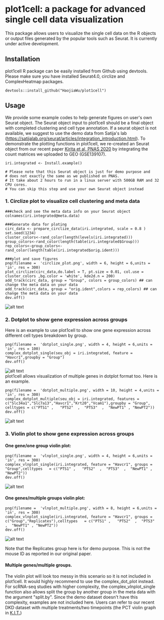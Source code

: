# plot1cell: a package for advanced single cell data visualization

This package allows users to visualize the single cell data on the R objects or output files generated by the popular tools such as Seurat. It is currently under active development. 

## Installation
plot1cell R package can be easily installed from Github using devtools. Please make sure you have installed Seurat4.0, circlize and ComplexHeatmap packages.
```
devtools::install_github("HaojiaWu/plot1cell")
```

## Usage
We provide some example codes to help generate figures on user's own Seurat object. The Seurat object input to plot1cell should be a final object with completed clustering and cell type annotation. If a seurat object is not available, we suggest to use the demo data from Satija's lab (https://satijalab.org/seurat/articles/integration_introduction.html). To demonstrate the plotting functions in plot1cell, we re-created an Seurat object from our recent paper <a href="https://www.pnas.org/doi/10.1073/pnas.2005477117">Kirita et al, PNAS 2020</a> by integrating the count matrices we uploaded to GEO (GSE139107).
```
iri.integrated <- Install.example() 

# Please note that this Seurat object is just for demo purpose and 
# does not exactly the same as we published on PNAS.
# It take about 2 hours to run in a linux server with 500GB RAM and 32 CPU cores.
# You can skip this step and use your own Seurat object instead
```

### 1. Circlize plot to visualize cell clustering and meta data
```
###check and see the meta data info on your Seurat object
colnames(iri.integrated@meta.data)  

###Generate data for ploting
circ_data <- prepare_circlize_data(iri.integrated, scale = 0.8 )
set.seed(1234)
cluster_colors<-rand_color(length(levels(iri.integrated)))
group_colors<-rand_color(length(table(iri.integrated$Group)))
rep_colors<-group_colors<-rand_color(length(table(iri.integrated$orig.ident)))

###plot and save figures
png(filename =  'circlize_plot.png', width = 6, height = 6,units = 'in', res = 300)
plot_circlize(circ_data,do.label = T, pt.size = 0.01, col.use = cluster_colors ,bg.color = 'white', kde2d.n = 200)
add_track(circ_data, group = "Group", colors = group_colors) ## can change the meta data on your data
add_track(circ_data, group = "orig.ident",colors = rep_colors) ## can change the meta data on your data
dev.off()
```
![alt text](https://github.com/HaojiaWu/Plot1cell/blob/master/circlize_plot.png) <br />

### 2. Dotplot to show gene expression across groups
Here is an example to use plot1cell to show one gene expression across different cell types breakdown by group.
```
png(filename =  'dotplot_single.png', width = 4, height = 6,units = 'in', res = 100)
complex_dotplot_single(seu_obj = iri.integrated, feature = "Havcr1",groupby = "Group")
dev.off()
```
![alt text](https://github.com/HaojiaWu/Plot1cell/blob/master/dotplot_single.png) <br />
plot1cell allows visualization of multiple genes in dotplot format too. Here is an example.
```
png(filename =  'dotplot_multiple.png', width = 10, height = 4,units = 'in', res = 300)
complex_dotplot_multiple(seu_obj = iri.integrated, features = c("Slc34a1","Slc7a13","Havcr1","Krt20","Vcam1"),groupby = "Group", celltypes = c("PTS1" ,   "PTS2"  ,  "PTS3"  ,  "NewPT1" , "NewPT2"))
dev.off()
```
![alt text](https://github.com/HaojiaWu/Plot1cell/blob/master/dotplot_multiple.png) <br />

### 3. Violin plot to show gene expression across groups
#### One gene/one group violin plot:
```
png(filename =  'vlnplot_single.png', width = 4, height = 6,units = 'in', res = 300)
complex_vlnplot_single(iri.integrated, feature = "Havcr1", groups = "Group",celltypes   = c("PTS1" ,   "PTS2"  ,  "PTS3"  ,  "NewPT1" , "NewPT2"))
dev.off()
```
![alt text](https://github.com/HaojiaWu/Plot1cell/blob/master/vlnplot_single.png) <br />

#### One genes/multiple groups violin plot:
```
png(filename =  'vlnplot_multiple.png', width = 8, height = 6,units = 'in', res = 300)
complex_vlnplot_single(iri.integrated, feature = "Havcr1", groups = c("Group","Replicates"),celltypes   = c("PTS1" ,   "PTS2"  ,  "PTS3"  ,  "NewPT1" , "NewPT2"))
dev.off()
```
![alt text](https://github.com/HaojiaWu/Plot1cell/blob/master/vlnplot_multiple.png) <br />

Note that the Replicates group here is for demo purpose. This is not the mouse ID as reported in our original paper.

#### Multiple genes/multiple groups.
The violin plot will look too messy in this scenario so it is not included in plot1cell. It would highly recommend to use the complex_dot_plot instead. <br />
For scRNA-seq studies with higher complexity, the complex_vlnplot_single function also allows split the group by another group in the meta data with the argument "split.by". Since the demo dataset doesn't have this complexity, examples are not included here. Users can refer to our recent DKD dataset with multiple treatments/two timepoints (the PCT violin graph in <a href="https://humphreyslab.com/SingleCell/">K.I.T.</a>)



